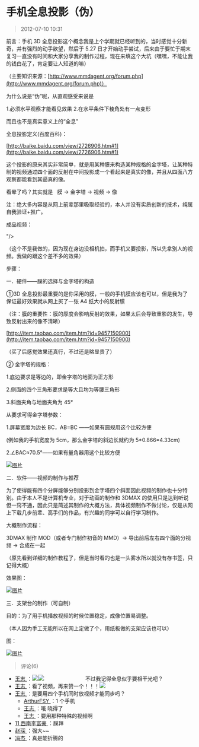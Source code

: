 # 手机全息投影（伪）

> 2012-07-10 10:31

前言：手机 3D 全息投影这个概念我是上个学期就已经听到的，当时感觉十分新奇，并有强烈的动手欲望，然后于 5.27 日才开始动手尝试，后来由于要忙于期末复习一直没有时间和大家分享我的制作过程，现在来填这个大坑（嘿嘿，不能让我的钱白花了，肯定要让人知道的嘛）

（主要知识来源：[http://www.mmdagent.org/forum.php](http://www.mmdagent.org/forum.php)）

为什么说是“伪”呢，从直观感受来说是

1.必须水平观察才能看见效果 2.在水平条件下棱角处有一点变形

而且也不是真实意义上的“全息”

全息投影定义(百度百科)：

[http://baike.baidu.com/view/2726906.htm#1](http://baike.baidu.com/view/2726906.htm#1)

这个投影的原来其实非常简单，就是用某种膜来构造某种规格的金字塔，让某种特制的视频通过四个面的反射在中间投影成一个看起来是真实的像，并且从四面八方观察都能看到其逼真的像。

看晕了吗？其实就是   膜 → 金字塔 → 视频 → 像

注：绝大多内容是从网上前辈那里吸取经验的，本人并没有实质创新的技术，纯属自我验证+推广。

成品视频：

"/>

（这个不是我做的，因为现在身边没相机拍，而手机又要投影，所以先拿别人的视频。我做的跟这个差不多的效果）

步骤：

一．硬件——膜的选择与金字塔的构造

①3D 全息投影最重要的是你采用的膜，一般的手机膜应该也可以，但是我为了保证最好效果就从网上买了一张 A4 纸大小的反射膜

（注：膜的重要性：膜的厚度会影响反射的效果，如果太后会导致重影的发生，导致反射出来的像不清晰）

[http://item.taobao.com/item.htm?id=9457150900](http://item.taobao.com/item.htm?id=9457150900)

（买了后感觉效果还真行，不过还是略显贵了）

② 金字塔的规格：

1.底边要求是等边的，即金字塔的地面为正方形

2.侧面的四个三角形要求是等大且均为等腰三角形

3.斜面夹角与地面夹角为 45°

从要求可得金字塔参数：

1.屏幕宽度为边长 BC，AB=BC ——如果有圆规用这个比较方便

(例如我的手机宽度为 5cm，那么金字塔的斜边长就约为 5\*0.866=4.33cm)

2.∠BAC≈70.5°——如果有量角器用这个比较方便

[![图片](https://pan.4a1801.life/d/NAS/Qzone/Blogs/images/8B09D143.webp)](https://pan.4a1801.life/d/NAS/Qzone/Blogs/images/8B09D143.webp)

二．软件——视频的制作与推荐

为了使得能有四个分屏能够分别投影到金字塔四个斜面因此视频的制作也十分特别。由于本人不是计算机专业，对于动画的制作和 3DMAX 的使用只是达到听说但一窍不通，因此只是简述其制作的大概方法，具体视频制作不做讨论，仅是从网上下载几步前辈、高手们的作品，有兴趣的同学可以自行学习制作。

大概制作流程：

3DMAX 制作 MOD（或者专门制作初音的 MMD）→ 导出前后左右四个面的分视频 → 合成在一起

（原先看到详细的制作教程了，但是当时看的也是一头雾水所以就没有存书签，只记得大概）

效果图：

[![图片](https://pan.4a1801.life/d/NAS/Qzone/Blogs/images/118EAEB0.webp)](https://pan.4a1801.life/d/NAS/Qzone/Blogs/images/118EAEB0.webp)

三．支架台的制作（可自制）

目的：为了用手机播放视频的时候位置稳定，成像位置易调整。

（本人因为手工无能所以在网上定做了个，用纸板做的支架应该也可以）

图：

[![图片](https://pan.4a1801.life/d/NAS/Qzone/Blogs/images/D361D8A8.webp)](https://pan.4a1801.life/d/NAS/Qzone/Blogs/images/D361D8A8.webp)

> 评论(6)

- [王志 ](https://user.qzone.qq.com/845471879)：![](https://pan.4a1801.life/d/NAS/Qzone/Common/images/e179.gif)![](https://pan.4a1801.life/d/NAS/Qzone/Common/images/e179.gif)　　　　　　　　不过我记得全息似乎要相干光吧？
- [王志 ](https://user.qzone.qq.com/845471879)：看了视频，再来赞一个！！！![](https://pan.4a1801.life/d/NAS/Qzone/Common/images/e183.gif)
- [王志 ](https://user.qzone.qq.com/845471879)：是要用四个手机同时放视频才能同步吗？
  - [ArthurFSY ](https://user.qzone.qq.com/254904240)：1 个手机
  - [王志 ](https://user.qzone.qq.com/845471879)：哦 晓得了
  - [王志 ](https://user.qzone.qq.com/845471879)：要用那种特殊的视频啊
- [11 西南李富豪 ](https://user.qzone.qq.com/243940411)：膜拜
- [赵琛 ](https://user.qzone.qq.com/664503485)：强大\~\~
- [冯杰 ](https://user.qzone.qq.com/1584438972)：真是能折腾的
